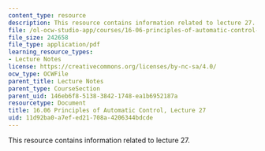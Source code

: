 ```yaml
---
content_type: resource
description: This resource contains information related to lecture 27.
file: /ol-ocw-studio-app/courses/16-06-principles-of-automatic-control-fall-2012/11d92ba0a7efed21708a4206344bdcde_MIT16_06F12_Lecture_27.pdf
file_size: 242658
file_type: application/pdf
learning_resource_types:
- Lecture Notes
license: https://creativecommons.org/licenses/by-nc-sa/4.0/
ocw_type: OCWFile
parent_title: Lecture Notes
parent_type: CourseSection
parent_uid: 146eb6f8-5138-3842-1748-ea1b6952187a
resourcetype: Document
title: 16.06 Principles of Automatic Control, Lecture 27
uid: 11d92ba0-a7ef-ed21-708a-4206344bdcde
---
```

This resource contains information related to lecture 27.